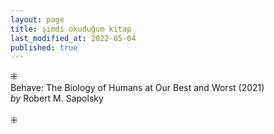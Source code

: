 ```yaml
---
layout: page  
title: şimdi okuduğum kitap  
last_modified_at: 2022-05-04
published: true  
---
```

⁜  
Behave: The Biology of Humans at Our Best and Worst (2021)  
<i>by</i> Robert M. Sapolsky        
<br />
⁜  
  

